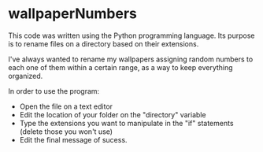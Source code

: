 # wallpaperNumbers

This code was written using the Python programming language. Its purpose is to rename files on a directory based on their extensions.

I've always wanted to rename my wallpapers assigning random numbers to each one of them within a certain range, as a way to keep everything organized.

In order to use the program:

- Open the file on a text editor
- Edit the location of your folder on the "directory" variable
- Type the extensions you want to manipulate in the "if" statements (delete those you won't use)
- Edit the final message of sucess.
